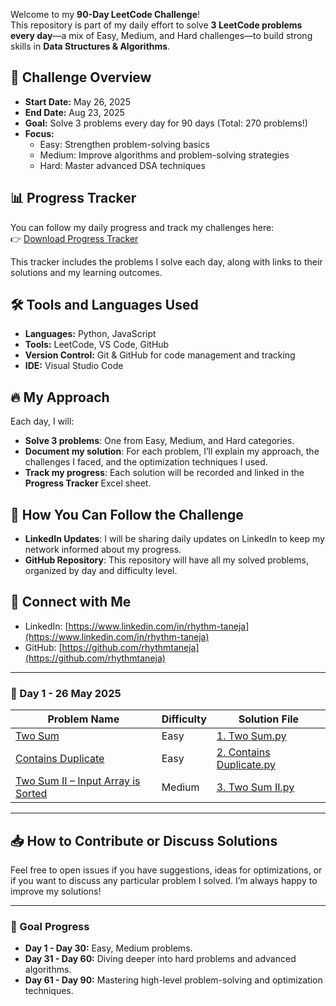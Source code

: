 Welcome to my **90-Day LeetCode Challenge**!  
This repository is part of my daily effort to solve **3 LeetCode problems every day**—a mix of Easy, Medium, and Hard challenges—to build strong skills in **Data Structures & Algorithms**.

## 📅 Challenge Overview
- **Start Date:** May 26, 2025
- **End Date:** Aug 23, 2025
- **Goal:** Solve 3 problems every day for 90 days (Total: 270 problems!)
- **Focus:** 
  - Easy: Strengthen problem-solving basics
  - Medium: Improve algorithms and problem-solving strategies
  - Hard: Master advanced DSA techniques

## 📊 Progress Tracker

You can follow my daily progress and track my challenges here:  
👉 [Download Progress Tracker](./Progress_Tracker.xlsx)

This tracker includes the problems I solve each day, along with links to their solutions and my learning outcomes.

## 🛠️ Tools and Languages Used
- **Languages:** Python, JavaScript
- **Tools:** LeetCode, VS Code, GitHub
- **Version Control:** Git & GitHub for code management and tracking
- **IDE:** Visual Studio Code

## 🔥 My Approach
Each day, I will:
- **Solve 3 problems**: One from Easy, Medium, and Hard categories.
- **Document my solution**: For each problem, I’ll explain my approach, the challenges I faced, and the optimization techniques I used.
- **Track my progress**: Each solution will be recorded and linked in the **Progress Tracker** Excel sheet.

## 📌 How You Can Follow the Challenge
- **LinkedIn Updates**: I will be sharing daily updates on LinkedIn to keep my network informed about my progress.
- **GitHub Repository**: This repository will have all my solved problems, organized by day and difficulty level.

## 💬 Connect with Me
- LinkedIn: [https://www.linkedin.com/in/rhythm-taneja](https://www.linkedin.com/in/rhythm-taneja)
- GitHub: [https://github.com/rhythmtaneja](https://github.com/rhythmtaneja)

---

### 📅 Day 1 - 26 May 2025

| Problem Name                                | Difficulty | Solution File                |
|--------------------------------------------|------------|------------------------------|
| [Two Sum](https://leetcode.com/problems/two-sum/) | Easy       | [1. Two Sum.py](Day%201/1.%20Two%20Sum.py) |
| [Contains Duplicate](https://leetcode.com/problems/contains-duplicate/) | Easy       | [2. Contains Duplicate.py](Day%201/2.%20Contains%20Duplicate.py) |
| [Two Sum II – Input Array is Sorted](https://leetcode.com/problems/two-sum-ii-input-array-is-sorted/) | Medium     | [3. Two Sum II.py](Day%201/3.%20Two%20Sum%20II.py) |


---

## 📥 How to Contribute or Discuss Solutions
Feel free to open issues if you have suggestions, ideas for optimizations, or if you want to discuss any particular problem I solved. I’m always happy to improve my solutions!

---

### 🚀 Goal Progress
- **Day 1 - Day 30:** Easy, Medium problems.
- **Day 31 - Day 60:** Diving deeper into hard problems and advanced algorithms.
- **Day 61 - Day 90:** Mastering high-level problem-solving and optimization techniques.
